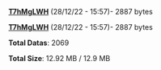[**T7hMgLWH**](/data/T7hMgLWH.txt) (28/12/22 - 15:57)- 2887 bytes

[**T7hMgLWH**](/data/T7hMgLWH.txt) (28/12/22 - 15:57)- 2887 bytes

**Total Datas**: 2069

**Total Size**: 12.92 MB / 12.9 MB